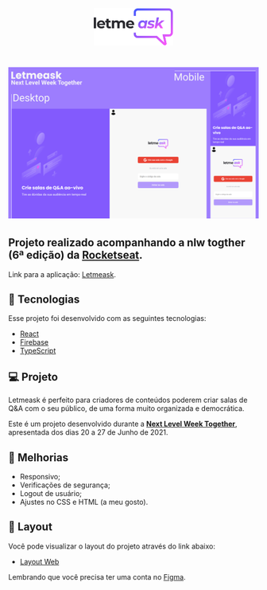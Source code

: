 <p align="center">
  <img alt="Letmeask" src="github/logo.svg" width="160px">
</p>

<h1 align="center">
    <img alt="Letmeask" src="github/cover.png" style="max-width: 100%;" />
</h1>

Projeto realizado acompanhando a nlw togther (6ª edição) da [Rocketseat](https://www.rocketseat.com.br/).
---
Link para a aplicação: [Letmeask](https://letmeask-ac1604.web.app/).

## 🧪 Tecnologias

Esse projeto foi desenvolvido com as seguintes tecnologias:

- [React](https://reactjs.org)
- [Firebase](https://firebase.google.com/)
- [TypeScript](https://www.typescriptlang.org/)

## 💻 Projeto

Letmeask é perfeito para criadores de conteúdos poderem criar salas de Q&A com o seu público, de uma forma muito organizada e democrática. 

Este é um projeto desenvolvido durante a **[Next Level Week Together](https://nextlevelweek.com/)**, apresentada dos dias 20 a 27 de Junho de 2021.

## 🚀 Melhorias

- Responsivo;
- Verificações de segurança;
- Logout de usuário;
- Ajustes no CSS e HTML (a meu gosto).

## 🔖 Layout

Você pode visualizar o layout do projeto através do link abaixo:

- [Layout Web](https://www.figma.com/community/file/1009824839797878169) 

Lembrando que você precisa ter uma conta no [Figma](http://figma.com/).